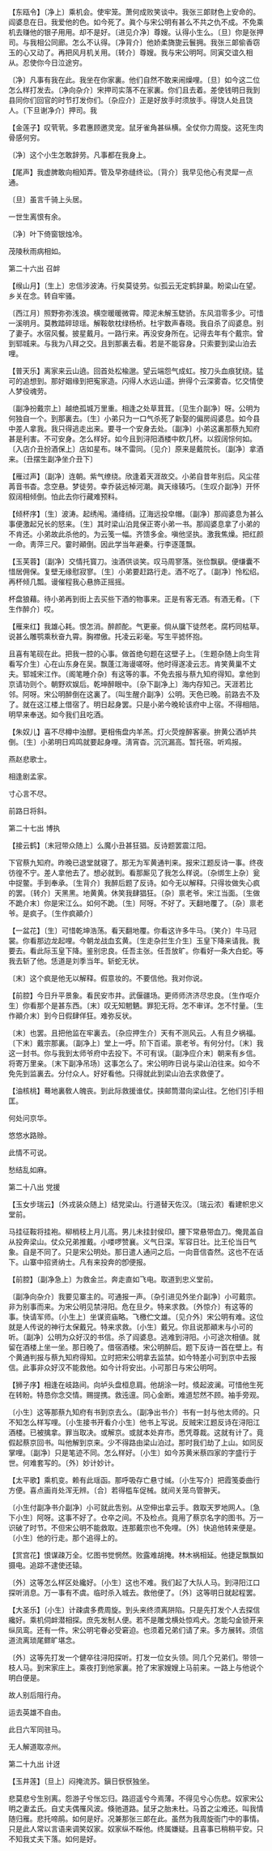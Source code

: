 <!-- { "loadSidebar": true } -->
【东瓯令】〔净上〕乘机会。使牢笼。萧何成败笑谈中。我张三郞财色上安命的。阎婆息在日。我爱他的色。如今死了。眞个与宋公明有甚么不共之仇不成。不免乘机去赚他的银子用用。却不是好。〔进见介净〕尊嫂。认得小生么。〔旦〕你是张押司。与我相公同廊。怎么不认得。〔净背介〕他娇柔旖旎云鬟拥。我张三郞偷香窃玉的心又动了。再把风月机关用。〔转介〕尊嫂。我与宋公明呵。同寅交谊久相从。忍使你今日泣途穷。

〔净〕凡事有我在此。我坐在你家裏。他们自然不敢来闹燥哩。〔旦〕如今这二位怎么样打发去。〔净向杂介〕宋押司实落不在家裏。你们且去着。差使钱明日我到县同你们回官的时节打发你们。〔杂应介〕正是好放手时须放手。得饶人处且饶人。〔下旦谢净介〕押司。我 

【金莲子】叹茕茕。多君惠顾邀灵宠。鼠牙雀角甚纵横。全仗你力周旋。这死生肉骨感何穷。

〔净〕这个小生怎敢辞劳。凡事都在我身上。 

【尾声】我虚脾敢向相知弄。管及早弥缝终讼。〔背介〕我早见他心有灵犀一点通。

〔旦〕虽言千骑上头居。



一世生离恨有余。

〔净〕叶下倚窗银烛冷。



茂陵秋雨病相如。 

第二十六出
召衅

【缑山月】〔生上〕忠信涉波涛。行矣莫徒劳。似孤云无定鹤辞巢。盼梁山在望。乡关在念。转自牢骚。

〔西江月〕照野弥弥浅浪。横空暖暖微霄。障泥未解玉騘骄。东风泪零多少。可惜一溪明月。莫教踏碎琼瑶。解鞍欹枕绿杨桥。杜宇数声春晓。我自杀了阎婆息。别了妻子。水宿风餐。披星戴月。一路行来。再没安身所在。记得去年有个戴宗。曾到郓城来。与我为八拜之交。且到那裏去看。若是不能容身。只索要到梁山泊去哩。 

【普天乐】离家来云山遶。回首处松楡邈。望云端怨气成虹。按刀头血痕犹绕。猛可的追想到。那好姻缘到把寃家造。闪得人水远山遥。拚得个云深雾杳。忆交情使人梦役魂劳。

〔副净扮戴宗上〕越绝孤城万里重。相逢之处草茸茸。〔见生介副净〕呀。公明为何独自一个。到那裏去。〔生〕小弟只为一口气杀死了新娶的偏房阎婆息。如今县中差人拿我。我只得逃走出来。要寻一个安身去处。〔副净〕小弟这裏那蔡九知府甚是利害。不可安身。怎么样好。如今且到浔阳酒楼中飮几杯。以叙阔悰何如。〔入店介丑扮酒保上〕店如星布。味不雷同。〔见介〕原来是戴院长。〔副净〕拿酒来。〔丑摆生副净坐介丑下〕 

【雁过声】〔副净〕连朝。紫气缭绕。欣逢着天涯故交。小弟自昔年别后。风尘荏苒音书杳。念空悬。梦徒劳。幸乔装远棹河潮。眞天缘辏巧。〔生叹介副净〕开怀叙阔相倾倒。怕此去你行藏难预料。

【倾杯序】〔生〕波涛。起绣闱。涌绛绡。辽海远投皁帽。〔副净〕那阎婆息为甚么事便激起兄长的怒来。〔生〕其时梁山泊晁保正寄小弟一书。那阎婆息拿了小弟的不肯还。小弟故此杀他的。为云笺一幅。齐馈多金。嗔他坚执。激我焦燥。把红颜一命。靑萍三尺。霎时顚倒。因此学当年避秦。行李逐蓬飘。

【玉芙蓉】〔副净〕交情托寳刀。浊酒供谈笑。叹马周寥落。张俭飘飖。便缣囊不惜居佣保。复壁无缘慰寂寥。〔生〕小弟要赶路行走。酒不吃了。〔副净〕怜松绍。再杯倾几瓢。谩催程我心悬斾正摇摇。

杯盘狼藉。待小弟再到街上去买些下酒的物事来。正是有客无酒。有酒无肴。〔下生作醉介〕哎。 

【雁来红】我雄心耗。恨怎消。醉颜酡。气更豪。倘从牖下徒然老。腐朽同枯草。说甚么雕鹗乘秋奋九霄。胸襟傲。托凌云彩毫。写生平摅怀抱。

且喜有笔砚在此。把我一腔的心事。做首绝句题在这壁子上。〔生题杂随上向生背看写介生〕心在山东身在吴。飘蓬江海谩嗟呀。他时得遂凌云志。肯笑黄巢不丈夫。郓城宋江作。〔阁笔睡介杂〕有这等的事。不免去报与蔡九知府得知。拿他到京请功则个。朝野欢娱后。乾坤醉眼中。〔杂下副净上〕海内存知己。天涯若比邻。阿呀。宋公明醉倒在这裏了。〔叫生醒介副净〕公明。天色已晚。前路去不及了。就在这江楼上借宿了。明日起身罢。只是小弟今晚轮该府中上宿。不得相陪。明早来奉送。如今我们且吃酒。 

【朱奴儿】喜不尽樽中浊醪。更相侑盘内羊羔。灯火荧煌醉客豪。拚黄公酒垆共倒。〔生〕小弟明日鸡鸣就要起身哩。淸宵杳。沉沉漏高。暂托宿。听鸡报。

燕赵悲歌士。



相逢剧孟家。

寸心言不尽。



前路日将斜。 

第二十七出
博执

【接云鹤】〔末冠带众随上〕么魔小丑甚狂猖。反诗题罢震江阳。

下官蔡九知府。昨晚已退堂就寝了。那无为军黄通判来。报宋江题反诗一事。终夜彷徨不宁。差人拿他去了。想必就到。看那厮见了我怎么样说。〔杂绑生上杂〕瓮中捉鳖。手到奉承。〔生背介〕我醉后题了反诗。如今无以解释。只得妆做失心疯的罢。〔转介〕天黑黑。地黄黄。休笑我肆猖狂。〔杂〕禀老爷。宋江当面。〔生做不跪介末〕你是宋江么。如何不跪。〔生〕阿呀。不好了。天翻地覆了。〔杂〕禀老爷。是疯子。〔生作疯顚介〕 

【一盆花】〔生〕可惜乾坤浩荡。看天翻地覆。你看这许多牛马。〔笑介〕牛马冠裳。你看那边龙起哩。今朝龙战血玄黄。〔生走杂拦生介生〕玉皇下降来请我。我要去。看此际玉皇下降。鉴别忠良。任吾主张。任吾放旷。你看好一条大白蛇。等我去斩了他。恁道是刘季当年。斩蛇无状。

〔末〕这个疯是他无以解释。假意妆的。不要信他。我对你说。 

【前腔】今日升平景象。看民安市井。武偃疆场。更师师济济尽忠良。〔生作呕介生〕你看那个是甚东西。〔末〕叹无知魍魉。罪犯无将。怎不审详。怎不忖量。〔生作顚介末〕到今日假肆佯狂。难弥反状。

〔末〕也罢。且把他监在牢裏去。〔杂应押生介〕天有不测风云。人有旦夕祸福。〔下末〕戴宗那裏。〔副净上〕堂上一呼。阶下百诺。禀老爷。有何分付。〔末〕我这一封书。你与我到太师爷府中去投下。不可有误。〔副净应介末〕朝来有乡信。将寄万里亲。〔末下副净吊场〕这事怎么了。宋公明昨日说与梁山泊往来。如今不免先到监裏去。分付众人。好好看他。只得就此到梁山泊去求救便了。 

【油核桃】蓦地裏敎人魄丧。到此际救援谁仗。挟邮筒潜向梁山往。乞他们引手相匡。

何处问京华。



悠悠水路赊。

此情不可说。



愁结乱如麻。 

第二十八出
党援

【玉女步瑞云】〔外戎装众随上〕结党梁山。行道替天佐汉。〔瑞云浓〕看建帜忠义堂前。

马挂征鞍将挂袍。柳梢枝上月儿高。男儿未挂封侯印。腰下常悬带血刀。俺晁盖自从投奔梁山。仗众兄弟推戴。小喽啰赞襄。义气日深。军容日壮。比王伦当日气象。自是不同了。只是宋公明处。那日遣人通问之后。一向音信杳然。这也不在话下。山寨中招贤纳士。凡有来投奔的卽便报。 

【前腔】〔副净急上〕为救金兰。奔走直如飞电。取道到忠义堂前。

〔副净向杂介〕我要见寨主的。可通报一声。〔杂引进见外坐介副净〕小可戴宗。非为别事而来。为宋公明见禁浔阳。危在旦夕。特来求救。〔外惊介〕有这等的事。快请军师。〔小生上〕坐谋资庙略。飞檄伫文雄。〔见介外〕宋公明有难。这位就是人传说的神行太保戴兄。特来求救。〔小生〕戴兄。你且说那顚末与小可的听。〔副净〕公明为众好汉的书信。杀了阎婆息。逃难到浔阳。小可途次相値。就留在酒楼上坐一坐。那日晚了。借宿酒楼。宋公明醉后。题下反诗一首在壁上。有个黄通判报与蔡九知府得知。立时把宋公明拿去监禁。如今特差小可到京中去报信。此事非众好汉不能救他。如今计将安出。小可那日与宋公明呵。 

【狮子序】相逢在岐路间。向垆头盘桓息肩。他胡涂一时。倐起波澜。可惜他生死在转盼。特恳你念交情。赐提携。救迍邅。同心金断。难道恝然不顾。袖手旁观。

〔小生〕这等那蔡九知府有书到京去么。〔副净出书介〕书有一封与他太师的。只不知怎么样写哩。〔小生接书开看介小生〕他书上写说。反贼宋江题反诗在浔阳江酒楼。已被擒拿。罪当取决。或解京。或就本处弃市。悉凭尊裁。这就有计了。竟假起蔡京回书。叫他解到京来。少不得路由梁山泊过。那时我们劫了上山。如同反掌哩。〔副净〕只是笔迹不同。怎么样好。〔小生〕如今苏黄米蔡四家的字盛行于世。何难套写的。〔外〕妙计妙计。 

【太平歌】乘机变。赖有此瑶函。那呼吸存亡悬寸缄。〔小生写介〕把霞笺委曲行方便。喜点画肖处浑无辨。〔合〕若得槛车促械。就间关笼鸟管翀天。

〔小生付副净书介副净〕小可就此吿别。从空伸出拿云手。救取天罗地网人。〔急下小生〕阿呀。这事不好了。仓卒之间。不及检点。竟用了蔡京名字的图书。万一识破了时节。不但宋公明不能救取。连那戴宗也不免哩。〔外〕快追他转来便是。〔小生〕他的行走。那个追得上的。 

【赏宫花】恨谋疎万全。忆图书觉惘然。败露难胡掩。林木祸相延。他捷足飘飘如摄电。追踪不逮使还辕。

〔外〕这等怎么样区处纔好。〔小生〕这也不难。我们起了大队人马。到浔阳江口探听消息。万一事有不虞。临时杀入城去。救他便了。〔外〕这等明日就起程罢。 

【大圣乐】〔小生〕计疎虞多费周旋。到头来终须离阱陷。只是先打发个人去探信纔好。乘机伺衅潜相探。庶先发制人便。若不是雕戈横处惊鸡犬。怎能勾金锁开来纵凤鸾。还有一件。宋公明宅眷必受窘迫。也须着兄弟们请了来。多方展转。须信道流离琐尾鳏旷堪念。

〔外〕这等先打发一个健卒往浔阳探听。打发一位女头领。同几个兄弟们。带领一枝人马。到宋家庄上。乘夜打到他家裏。抢了宋家嫂嫂上马前来。一路上与他说个明白便是。 

故人别后阻行舟。



运去英雄不自由。

此日六军同驻马。



无人解道取凉州。 

第二十九出
计迓

【玉井莲】〔旦上〕闷掩流苏。鎭日恹恹独坐。

悲莫悲兮生别离。怨游子兮怅忘归。路迢遥兮今焉薄。不得见兮心伤悲。奴家宋公明之妻孟氏。自丈夫偶罹风波。倏驰道路。鼠牙之胎未杜。马首之尘难还。叫我情随归雁。悲托啼鹃。如何是好。况兼那张三郞在此。虽然为我周旋衙门中的事情。只是此人常以言语来调笑奴家。奴家纵不睬他。终属嫌疑。且喜事已稍稍平安。只不知我丈夫下落。如何是好。 

